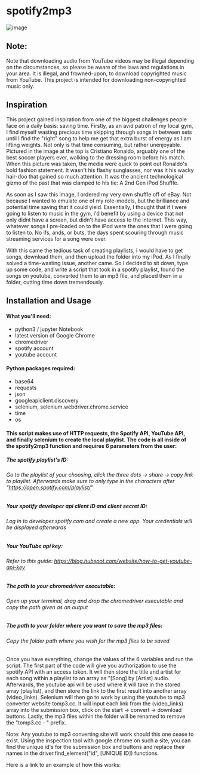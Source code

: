 # spotify2mp3
![image](https://user-images.githubusercontent.com/48535302/219539970-36128e8b-893d-4233-954a-a5f8008d827f.png)

## Note:
Note that downloading audio from YouTube videos may be illegal depending on the circumstances, so please be aware of the laws and regulations in your area. It is illegal, and frowned-upon, to download copyrighted music from YouTube. This project is intended for downloading non-copyrighted music only. 

## Inspiration
This project gained inspiration from one of the biggest challenges people face on a daily basis: saving time. Firstly, as an avid patron of my local gym, I find myself wasting precious time skipping through songs in between sets until I find the "right" song to help me get that extra burst of energy as I am lifting weights. Not only is that time consuming, but rather unenjoyable. Pictured in the image at the top is Cristiano Ronaldo, arguably one of the best soccer players ever, walking to the dressing room before his match. When this picture was taken, the media were quick to point out Ronaldo's bold fashion statement. It wasn't his flashy sunglasses, nor was it his wacky hair-doo that gained so much attention. It was the ancient technological gizmo of the past that was clamped to his tie: A 2nd Gen iPod Shuffle. 

As soon as I saw this image, I ordered my very own shuffle off of eBay. Not because I wanted to emulate one of my role-models, but the brilliance and potential time saving that it could yield. Essentially, I thought that if I were going to listen to music in the gym, i'd benefit by using a device that not only didnt have a screen, but didn't have access to the internet. This way, whatever songs I pre-loaded on to the iPod were the ones that I were going to listen to. No ifs, ands, or buts, the days spent scouring through music streaming services for a song were over.

With this came the tedious task of creating playlists, I would have to get songs, download them, and then upload the folder into my iPod. As I finally solved a time-wasting issue, another came. So I decided to sit down, type up some code, and write a script that took in a spotify playlist, found the songs on youtube, converted them to an mp3 file, and placed them in a folder, cutting time down tremendously.

## Installation and Usage
#### What you'll need:
- python3 / jupyter Notebook
- latest version of Google Chrome
- chromedriver
- spotify account 
- youtube account

#### Python packages required:
- base64
- requests
- json
- googleapiclient.discovery
- selenium, selenium.webdriver.chrome.service
- time
- os

#### This script makes use of HTTP requests, the Spotify API, YouTube API, and finally selenium to create the local playlist. The code is all inside of the spotify2mp3 function and requires 6 parameters from the user:
##### The spotify playlist's ID:
###### Go to the playlist of your choosing, click the three dots -> share -> copy link to playlist. Afterwards make sure to only type in the characters after "https://open.spotify.com/playlist/"
##### Your spotify developer api client ID and client secret ID:
###### Log in to developer.spotify.com and create a new app. Your credentials will be displayed afterwards
##### Your YouTube api key:
###### Refer to this guide: https://blog.hubspot.com/website/how-to-get-youtube-api-key
##### The path to your chromedriver executable:
###### Open up your terminal, drag and drop the chromedriver executable and copy the path given as an output
##### The path to your folder where you want to save the mp3 files:
###### Copy the folder path where you wish for the mp3 files to be saved

Once you have everything, change the values of the 6 variables and run the script. The first part of the code will give you authorization to use the spotify API with an access token. It will then store the title and artist for each song within a playlist to an array as "[Song] by [Artist] audio. Afterwards, the youtube api will be used where it will take in the stored array (playlist), and then store the link to the first result into another array (video_links). Selenium will then go to work by using the youtube to mp3 converter website tomp3.cc. It will input each link from the (video_links) array into the submission box, click on the start -> convert -> download buttons. Lastly, the mp3 files within the folder will be renamed to remove the "tomp3.cc - " prefix. 

Note: Any youtube to mp3 converting site will work should this one cease to exist. Using the inspection tool with google chrome on such a site, you can find the unique id's for the submission box and buttons and replace their names in the driver.find_element("id", [UNIQUE ID]) functions. 

Here is a link to an example of how this works:  

